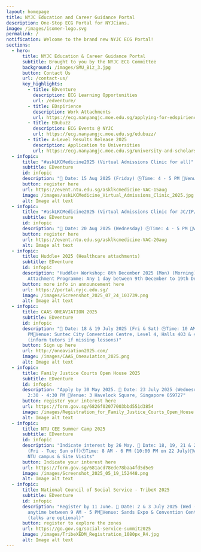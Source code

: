 ```yaml
---
layout: homepage
title: NYJC Education and Career Guidance Portal
description: One-Stop ECG Portal for NYJCians.
image: /images/isomer-logo.svg
permalink: /
notification: Welcome to the brand new NYJC ECG Portal!
sections:
  - hero:
      title: NYJC Education & Career Guidance Portal
      subtitle: Brought to you by the NYJC ECG Committee
      background: /images/SMU_Biz_3.jpg
      button: Contact Us
      url: /contact-us/
      key_highlights:
        - title: EDventure
          description: ECG Learning Opportunities
          url: /edventure/
        - title: EDspirience
          description: Work Attachments
          url: https://ecg.nanyangjc.moe.edu.sg/applying-for-edspirience/
        - title: EDubuzz
          description: ECG Events @ NYJC
          url: https://ecg.nanyangjc.moe.edu.sg/edubuzz/
        - title: A-Level Results Release 2025
          description: Application to Universities
          url: https://ecg.nanyangjc.moe.edu.sg/university-and-scholarship-application/
  - infopic:
      title: "#askLKCMedicine2025 (Virtual Admissions Clinic for all)"
      subtitle: EDventure
      id: infopic
      description: "📅 Date: 15 Aug 2025 (Friday) 🕒Time: 4 - 5 PM 📍Venue: Zoom"
      button: register here
      url: https://event.ntu.edu.sg/asklkcmedicine-VAC-15aug
      image: /images/askLKCMedicine_Virtual_Admissions_Clinic_2025.jpg
      alt: Image alt text
  - infopic:
      title: "#askLKCMedicine2025 (Virtual Admissions Clinic for JC/IP/IB)"
      subtitle: EDventure
      id: infopic
      description: "📅 Date: 20 Aug 2025 (Wednesday) 🕒Time: 4 - 5 PM 📍Venue: Zoom"
      button: register here
      url: https://event.ntu.edu.sg/asklkcmedicine-VAC-20aug
      alt: Image alt text
  - infopic:
      title: Huddle+ 2025 (Healthcare attachments)
      subtitle: EDventure
      id: infopic
      description: "Huddle+ Workshop: 8th December 2025 (Mon) (Morning) *Compulsory*
        Attachment Programme: Any 1 day between 9th December to 19th December"
      button: more info in announcement here
      url: https://portal.nyjc.edu.sg/
      image: /images/Screenshot_2025_07_24_103739.png
      alt: Image alt text
  - infopic:
      title: CAAS ONEAVIATION 2025
      subtitle: EDventure
      id: infopic
      description: "📅 Date: 18 & 19 July 2025 (Fri & Sat) 🕒Time: 10 AM - 6
        PM📍Venue: Suntec City Convention Centre, Level 4, Halls 403 & 404
        (inform tutors if missing lessons)"
      button: Sign up here
      url: http://oneaviation2025.com/
      image: /images/CAAS_Oneaviation_2025.png
      alt: Image alt text
  - infopic:
      title: Family Justice Courts Open House 2025
      subtitle: EDventure
      id: infopic
      description: "Apply by 30 May 2025. 📅 Date: 23 July 2025 (Wednesday)🕒Time:
        2:30 - 4:30 PM 📍Venue: 3 Havelock Square, Singapore 059727"
      button: register your interest here
      url: https://form.gov.sg/6826f02077003bbd551d3854
      image: /images/Registration_for_Family_Justice_Courts_Open_House.png
      alt: Image alt text
  - infopic:
      title: NTU CEE Summer Camp 2025
      subtitle: EDventure
      id: infopic
      description: "Indicate interest by 26 May. 📅 Date: 18, 19, 21 & 22 July 2025
        (Fri - Tue; Sun off)🕒Time: 8 AM - 6 PM (10:00 PM on 22 July)📍Venue:
        NTU campus & Site Visits"
      button: Indicate your interest here
      url: https://form.gov.sg/681acd78ede78baa4fd5d5e9
      image: /images/Screenshot_2025_05_19_152448.png
      alt: Image alt text
  - infopic:
      title: National Council of Social Service - TribeX 2025
      subtitle: EDventure
      id: infopic
      description: "Register by 11 June. 📅 Date: 2 & 3 July 2025 (Wed - Thu)🕒Time:
        anytime between 9 AM - 5 PM📍Venue: Sands Expo & Convention Centre
        (talks are optional)"
      button: register to explore the zones
      url: https://go.gov.sg/social-service-summit2025
      image: /images/TribeXEDM_Registration_1080px_R4.jpg
      alt: Image alt text
---
```

